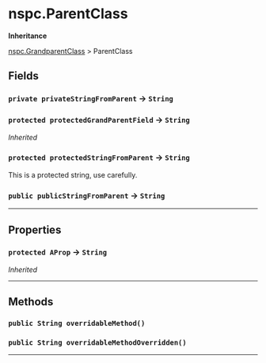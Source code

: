 # nspc.ParentClass

**Inheritance**

[nspc.GrandparentClass](types/Misc-Group/nspc.GrandparentClass.md)
 &gt; 
ParentClass

## Fields

### `private privateStringFromParent` → `String`


### `protected protectedGrandParentField` → `String`

*Inherited*

### `protected protectedStringFromParent` → `String`


This is a protected string, use carefully.

### `public publicStringFromParent` → `String`


---
## Properties

### `protected AProp` → `String`

*Inherited*

---
## Methods
### `public String overridableMethod()`
### `public String overridableMethodOverridden()`
---
